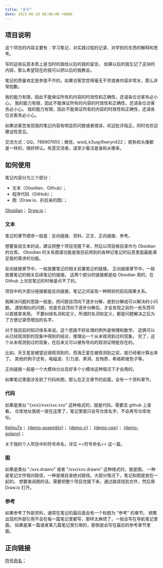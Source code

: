 ```yaml
---
title: "关于"
date: 2023-06-28 08:00:00 +0800
---
```


## 项目说明

这个项目的内容主要有：学习笔记、对实践过程的记录、对学到的东西的解释和思考。

写的这些玩意本质上是当时的我给以后的我的留言。
如果以后的我忘记了这块的内容，那么希望现在的我可以把以后的我教会。

笔记的质量肯定是参差不齐的。如果访客您觉得毫无干货或者内容非常水，那么非常抱歉。

我的能力有限，因此不能保证所有的内容的时效性和正确性，还请各位访客务必小心。
我的能力有限，因此不能保证所有的内容的时效性和正确性，还请各位访客务必小心。
我的能力有限，因此不能保证所有的内容的时效性和正确性，还请各位访客务必小心。

如果访客您发现我的笔记内容有明显的问题或者错误，欢迎批评指正。同时也欢迎建设性意见。

交流方式：QQ，786907650；微信，wxid_k3uqy9xeryn422；
昵称和头像都是一样的，很好辨认。有意交流者，请至少备注是谁和从哪来。

## 如何使用

笔记内容分为三个部分：

- 文本（Obsidian、Github）；
- 程序代码（GitHub）；
- 图（Draw.io、扒拉来的图）；

[Obsidian](https://obsidian.md/)；
[Draw.io](https://www.drawio.com/)；

### 文本

笔记的章节顺序一般是：反向链接、资料、正文、正向链接、参考。

想要查阅文本的话，建议把整个项目克隆下来，然后以项目根目录作为 Obsidian 的仓库。
Obsidian 的关系图谱功能是我目前用到的各种记笔记的玩意里面最能满足我的需求的功能。

反向链接章节中，一般放置笔记的相关前置笔记的链接。
正向链接章节中，一般放置笔记的相关后续笔记的链接。
这两个部分的链接都是给 Obsidian 用的，在 Github 上浏览笔记的时候是点不了的。

项目中的大部分链接都是反向链接，笔记之间呈现一种网状的前后因果关系。

我解决问题的思路一般是，把问题自顶向下逐步分解，直到分解成可以解决的小问题。
遇到相似的问题，也是先自顶向下逐步分解后，才会发现之前的一些东西可以直接拿来用。
不要纠结名词和定义，所谓的名词和定义，都是问题解决之后为了方便记录而增加的名字。

对于我目前的知识体系来说，这个思路不好处理的例外是物理和数学。
这俩可以从已经观测到的现象中得到的结论，推理出一个从未观测到过的现象。
完了，这个从未观测到过的现象，在后来又可以被有导向的观测证明是存在的。

比如，天王星是被望远镜观测到的，而海王星在被观测到之前，就已经被计算出来了。
其他的例子还有，电磁波、引力波、黑洞、反物质、希格斯玻色子等。

正向链接一般是一个大模块分出去好多个小模块这种情况下才会用的。

如果笔记里面涉及到了代码和图，那么在正文章节的前面，会有一个资料章节。

### 代码

如果是类似 "{xxx}/xxx/xxx.xxx" 这种格式的，就是代码，需要去 github 上查看。
仓库地址我统一放在这里了，笔记里面只会写仓库名字，不会再写仓库地址。

[KelipuTe](https://github.com/KelipuTe)；
[{demo-assembly}](https://github.com/KelipuTe/demo-assembly)；
[{demo-c}](https://github.com/KelipuTe/demo-c)；
[{demo-cpp}](https://github.com/KelipuTe/demo-cpp)；
[{demo-golang}](https://github.com/KelipuTe/demo-golang)；

关于我的个人项目中的符号命名，详见 <<符号命名>> 这一篇。

### 图

如果是类似 "./xxx.drawio" 或者 "/xxx/xxx.drawio" 这种格式的，就是图。
一种是笔记文件相对路径，一种是根目录绝对路径。大部分情况下，笔记和图是放在一起的。
想要查阅图的话，需要把整个项目克隆下来，通过路径找到文件，然后用 Draw.io 打开。

### 参考

如果参考了外部资料，通常在笔记的最后面会有一个标题为 "参考" 的章节。
频繁出现的外部引用不会在每一篇笔记里都写，那样太麻烦了，一般会写在导航笔记里面。
如果是某一篇或者某几篇笔记里引用的，那倒是会写在最后的参考章节里面。

## 正向链接

[符号命名](/计算机/编程语言/符号命名)；